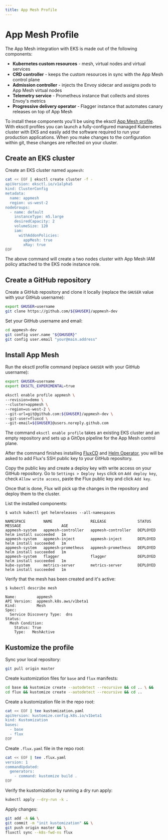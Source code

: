 ```yaml
---
title: App Mesh Profile
---
```


# App Mesh Profile

The App Mesh integration with EKS is made out of the following components:

* **Kubernetes custom resources** -
    mesh, virtual nodes and virtual services
* **CRD controller** - 
    keeps the custom resources in sync with the App Mesh control plane
* **Admission controller** - 
    injects the Envoy sidecar and assigns pods to App Mesh virtual nodes
* **Telemetry service** - 
    Prometheus instance that collects and stores Envoy's metrics
* **Progressive delivery operator** - 
    Flagger instance that automates canary releases on top of App Mesh 

To install these components you'll be using the eksctl [App Mesh profile](https://github.com/weaveworks/eks-appmesh-profile).
With eksctl profiles you can launch a fully-configured managed Kubernetes cluster with EKS and
easily add the software required to run your production applications.
When you make changes to the configuration within git, these changes are reflected on your cluster.

## Create an EKS cluster

Create an EKS cluster named `appmesh`:

```sh
cat << EOF | eksctl create cluster -f -
apiVersion: eksctl.io/v1alpha5
kind: ClusterConfig
metadata:
  name: appmesh
  region: us-west-2
nodeGroups:
  - name: default
    instanceType: m5.large
    desiredCapacity: 2
    volumeSize: 120
    iam:
      withAddonPolicies:
        appMesh: true
        xRay: true
EOF
```

The above command will create a two nodes cluster with App Mesh IAM policy attached to the EKS node instance role.

## Create a GitHub repository

Create a GitHub repository and clone it locally
(replace the `GHUSER` value with your GitHub username):

```sh
export GHUSER=username
git clone https://github.com/${GHUSER}/appmesh-dev
```

Set your GitHub username and email:

```sh
cd appmesh-dev
git config user.name "${GHUSER}"
git config user.email "your@main.address"
```

## Install App Mesh

Run the eksctl profile command (replace `GHUSER` with your GitHub username):

```sh
export GHUSER=username
export EKSCTL_EXPERIMENTAL=true

eksctl enable profile appmesh \
--revision=demo \
--cluster=appmesh \
--region=us-west-2 \
--git-url=git@github.com:${GHUSER}/appmesh-dev \
--git-user=fluxcd \
--git-email=${GHUSER}@users.noreply.github.com
```

The command `eksctl enable profile` takes an existing EKS cluster and an empty repository 
and sets up a GitOps pipeline for the App Mesh control plane.

After the command finishes installing [FluxCD](https://github.com/fluxcd/flux) and [Helm Operator](https://github.com/fluxcd/flux),
you will be asked to add Flux's SSH public key to your GitHub repository.

Copy the public key and create a deploy key with write access on your GitHub repository.
Go to `Settings > Deploy keys` click on `Add deploy key`, check `Allow write access`,
paste the Flux public key and click `Add key`.

Once that is done, Flux will pick up the changes in the repository and deploy them to the cluster.

List the installed components:

```
$ watch kubectl get helmreleases --all-namespaces

NAMESPACE        NAME                 RELEASE              STATUS     MESSAGE                  AGE
appmesh-system   appmesh-controller   appmesh-controller   DEPLOYED   helm install succeeded   1m
appmesh-system   appmesh-inject       appmesh-inject       DEPLOYED   helm install succeeded   1m
appmesh-system   appmesh-prometheus   appmesh-prometheus   DEPLOYED   helm install succeeded   1m
appmesh-system   flagger              flagger              DEPLOYED   helm install succeeded   1m
kube-system      metrics-server       metrics-server       DEPLOYED   helm install succeeded   1m
```

Verify that the mesh has been created and it's active:

```
$ kubectl describe mesh

Name:         appmesh
API Version:  appmesh.k8s.aws/v1beta1
Kind:         Mesh
Spec:
  Service Discovery Type:  dns
Status:
  Mesh Condition:
    Status: True
    Type:   MeshActive
```

## Kustomize the profile

Sync your local repository:

```sh
git pull origin master
```

Create kustomization files for `base` and `flux` manifests:

```sh
cd base && kustomize create --autodetect --recursive && cd .. \ &&
cd flux && kustomize create --autodetect --recursive && cd ..
```

Create a kustomization file in the repo root:

```sh
cat << EOF | tee kustomization.yaml
apiVersion: kustomize.config.k8s.io/v1beta1
kind: Kustomization
bases:
  - base
  - flux
EOF
```

Create `.flux.yaml` file in the repo root:

```sh
cat << EOF | tee .flux.yaml
version: 1
commandUpdated:
  generators:
    - command: kustomize build .
EOF
```

Verify the kustomization by running a dry run apply:

```sh
kubectl apply --dry-run -k .
```

Apply changes:

```sh
git add -A && \
git commit -m "init kustomization" && \
git push origin master && \
fluxctl sync --k8s-fwd-ns flux
```
